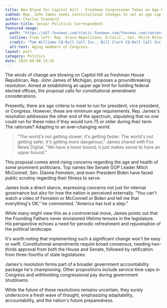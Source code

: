```yaml
---
title: New Blood for Capitol Hill - Freshman Congressman Takes on Age Limits
subhed: Rep. John James seeks constitutional changes to set an age cap for the highest offices.
author: Charles Standard
author-title: Senior Political Correspondent
featured-image: 
  path: "https://a57.foxnews.com/static.foxnews.com/foxnews.com/content/uploads/2023/08/1440/810/Untitled-12.jpg?ve=1&tl=1"
  cutline: From left: Rep. Grace Napolitano, D-Calif., Sen. Mitch McConnell, R-Ky., Sen. Dianne Feinstein, D-Calif., Sen. Chuck Grassley, R-Iowa, and Rep. Nancy Pelosi, D-Calif.
  credit: "Tom Williams CQ-Roll Call Inc., Bill Clark CQ-Roll Call Inc., Paul Morigi via Getty Images"
  alt-text: Aging members of Congress.
layout: post
category: Politics
date: 2023-09-08 13:35
---
```


The winds of change are blowing on Capitol Hill as freshman House Republican, Rep. John James of Michigan, proposes a groundbreaking resolution. Aimed at establishing an upper age limit for holding federal elected offices, the proposal calls for constitutional amendment considerations.

Presently, there are age criteria to meet to run for president, vice president, or Congress. However, these are minimum age requirements. Rep. James's resolution addresses the other end of the spectrum, stipulating that no one could run for these roles if they would turn 75 or older during their term. The rationale? Adapting to an ever-changing world.

>"The world's not getting slower, it's getting faster. The world's not getting safer, it's getting more dangerous," James shared with Fox News Digital. "We have a lower bound; it just makes sense to have an upper bound."

This proposal comes amid rising concerns regarding the age and health of some prominent politicians. Top names like Senate GOP Leader Mitch McConnell, Sen. Dianne Feinstein, and even President Biden have faced public scrutiny regarding their fitness to serve.

James took a direct stance, expressing concerns not just for internal governance but also for how the nation is perceived externally. "You can't watch a video of Feinstein or McConnell or Biden and tell me that everything's OK," he commented. "America has lost a step."

While many might view this as a controversial move, James points out that the Founding Fathers never envisioned lifetime tenures in the legislature. His perspective echoes a need for periodic refreshment and rejuvenation of the political landscape.

It's worth noting that implementing such a significant change won't be easy or swift. Constitutional amendments require broad consensus, needing two-thirds approval from both the House and Senate, followed by ratification from three-fourths of state legislatures.

James's resolution forms part of a broader government accountability package he's championing. Other propositions include service time caps in Congress and withholding congressional pay during government shutdowns.

While the future of these resolutions remains uncertain, they surely underscore a fresh wave of thought, emphasizing adaptability, accountability, and the nation's future preparedness.
